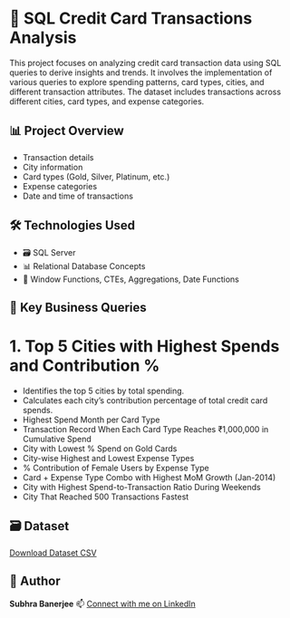 # 🧮 SQL Credit Card Transactions Analysis
This project focuses on analyzing credit card transaction data using SQL queries to derive insights and trends. It involves the implementation of various queries to explore spending patterns, card types, cities, and different transaction attributes. The dataset includes transactions across different cities, card types, and expense categories.

## 📊 Project Overview
- Transaction details
- City information
- Card types (Gold, Silver, Platinum, etc.)
- Expense categories
- Date and time of transactions

## 🛠️ Technologies Used
- 🗃️ SQL Server
- 📊 Relational Database Concepts
- 📝 Window Functions, CTEs, Aggregations, Date Functions

## 🧾 Key Business Queries
# 1. Top 5 Cities with Highest Spends and Contribution %
 - Identifies the top 5 cities by total spending.
 - Calculates each city’s contribution percentage of total credit card spends.
- Highest Spend Month per Card Type
- Transaction Record When Each Card Type Reaches ₹1,000,000 in Cumulative Spend
- City with Lowest % Spend on Gold Cards
- City-wise Highest and Lowest Expense Types
- % Contribution of Female Users by Expense Type
- Card + Expense Type Combo with Highest MoM Growth (Jan-2014)
- City with Highest Spend-to-Transaction Ratio During Weekends
- City That Reached 500 Transactions Fastest

## 🗃️ Dataset
[Download Dataset CSV](https://github.com/subhra8888/SQL-Data-Analysis-on-Credit-Card-Transactions/blob/main/credit_card_transcations.csv)


## 📌 Author
**Subhra Banerjee** 
📫 [Connect with me on LinkedIn](https://www.linkedin.com/in/subhra-banerjee-8bb88643/)
